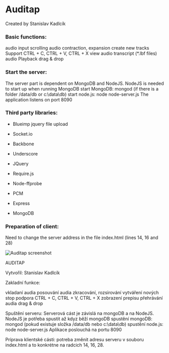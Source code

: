 Auditap
=======
Created by Stanislav Kadlcík

### Basic functions:

audio input
scrolling audio
contraction, expansion
create new tracks
Support CTRL + C, CTRL + V, CTRL + X
view audio transcript (*.lbf files)
audio Playback
drag & drop

### Start the server:
The server part is dependent on MongoDB and NodeJS. NodeJS is needed to start up when running MongoDB
start MongoDB: mongod (if there is a folder /data/db or c:\data\db)
start node.js: node node-server.js
The application listens on port 8090


### Third party libraries:
*   Blueimp jquery file upload
*   Socket.io
*   Backbone
*   Underscore
*   JQuery
*   Require.js

*   Node-ffprobe
*   PCM
*   Express
*   MongoDB


### Preparation of client:
Need to change the server address in the file index.html (lines 14, 16 and 28)



![Auditap screenshot](https://github.com/matap/auditap/blob/master/img/screenShot/audio-editor.png "Auditap screenshot")




AUDITAP

Vytvořil: Stanislav Kadlcík

Zakladní funkce:

vkladaní audia
posouvání audia
zkracování, rozsirování
vytváření nových stop
podpora CTRL + C, CTRL + V, CTRL + X
zobrazení prepisu
přehrávání audia
drag & drop

Spuštění serveru: 
Serverová cást je závislá na mongoDB a na NodeJS. NodeJS je potřeba spustit až kdyz běží mongoDB
spustění mongoDB:  mongod (pokud existuje složka /data/db nebo c:\data\db)
spustění node.js: node node-server.js
Aplikace poslouchá na portu 8090 


Príprava klientské cásti:
potreba změnit adresu serveru v souboru index.html
a to konkrétne na radcich 14, 16, 28.
